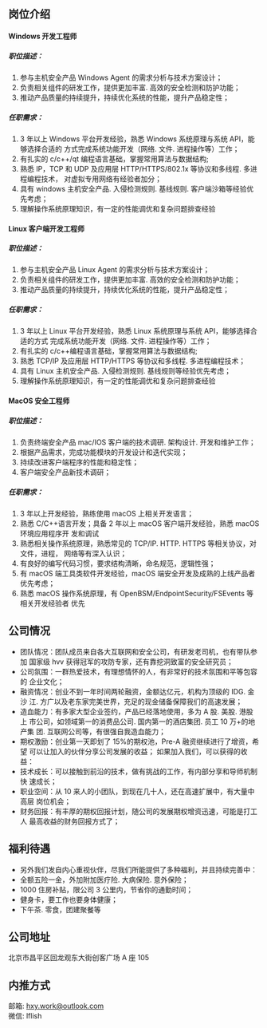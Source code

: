 ## 岗位介绍
#### Windows 开发工程师
##### 职位描述：
1. 参与主机安全产品 Windows Agent 的需求分析与技术方案设计；
2. 负责相关组件的研发工作，提供更加丰富. 高效的安全检测和防护功能；
3. 推动产品质量的持续提升，持续优化系统的性能，提升产品稳定性；
##### 任职需求：
1. 3 年以上 Windows 平台开发经验，熟悉 Windows 系统原理与系统 API，能够选择合适的
   方式完成系统功能开发（网络. 文件. 进程操作等）工作；
2. 有扎实的 c/c++/qt 编程语言基础，掌握常用算法与数据结构;
3. 熟悉 IP，TCP 和 UDP 及应用层 HTTP/HTTPS/802.1x 等协议和多线程. 多进程编程技术，
   对虚拟专用网络有经验者加分；
4. 具有 windows 主机安全产品. 入侵检测规则. 基线规则. 客户端沙箱等经验优先考虑；
5. 理解操作系统原理知识，有一定的性能调优和复杂问题排查经验  
#### Linux 客户端开发工程师
##### 职位描述：
1. 参与主机安全产品 Linux Agent 的需求分析与技术方案设计；
2. 负责相关组件的研发工作，提供更加丰富. 高效的安全检测和防护功能；
3. 推动产品质量的持续提升，持续优化系统的性能，提升产品稳定性；
##### 任职需求：
1. 3 年以上 Linux 平台开发经验，熟悉 Linux 系统原理与系统 API，能够选择合适的方式
完成系统功能开发（网络. 文件. 进程操作等）工作；
2. 有扎实的 c/c++编程语言基础，掌握常用算法与数据结构;
3. 熟悉 TCP/IP 及应用层 HTTP/HTTPS 等协议和多线程. 多进程编程技术；
4. 具有 Linux 主机安全产品. 入侵检测规则. 基线规则等经验优先考虑；
5. 理解操作系统原理知识，有一定的性能调优和复杂问题排查经验  
#### MacOS 安全工程师
##### 职位描述：
1.  负责终端安全产品 mac/IOS 客户端的技术调研. 架构设计. 开发和维护工作；
2. 根据产品需求，完成功能模块的开发设计和迭代实现；
3. 持续改进客户端程序的性能和稳定性；
4. 客户端安全产品新技术调研；
##### 任职需求：
1. 3 年以上开发经验，熟练使用 macOS 上相关开发语言；
2. 熟悉 C/C++语言开发；具备 2 年以上 macOS 客户端开发经验，熟悉 macOS 环境应用程序开
发和调试
3. 熟悉相关操作系统原理，熟悉常见的 TCP/IP. HTTP. HTTPS 等相关协议，对文件，进程，
网络等有深入认识；
4. 有良好的编写代码习惯，要求结构清晰，命名规范，逻辑性强；
5. 有 macOS 端工具类软件开发经验，macOS 端安全开发及成熟的上线产品者优先考虑；
6. 熟悉 macOS 操作系统原理，有 OpenBSM/EndpointSecurity/FSEvents 等相关开发经验者
优先  

## 公司情况
- 团队情况：团队成员来自各大互联网和安全公司，有研发老司机，也有带队参加
  国家级 hvv 获得冠军的攻防专家，还有靠挖洞致富的安全研究员；
- 公司氛围：一群热爱技术，有理想情怀的人，有非常好的技术氛围和平等包容的
  企业文化；
- 融资情况：创业不到一年时间两轮融资，金额达亿元，机构为顶级的 IDG. 金沙
  江. 方广以及老东家完美世界，充足的现金储备保障我们的高速发展；
- 造血能力：有多家大型企业签约，产品已经落地使用，多为 A 股. 美股. 港股上
  市公司，如领域第一的消费品公司. 国内第一的酒店集团. 员工 10 万+的地产集
  团. 互联网公司等，有很强自我造血能力；
- 期权激励：创业第一天即划了 15%的期权池，Pre-A 融资继续进行了增资，希望
  可以让加入的伙伴分享公司发展的收益；
  如果加入我们，可以获得的收益：
- 技术成长：可以接触到前沿的技术，做有挑战的工作，有内部分享和导师机制快
  速成长；
- 职业空间：从 10 来人的小团队，到现在几十人，还在高速扩展中，有大量中高层
  岗位机会；
- 财务回报：有丰厚的期权回报计划，随公司的发展期权增资迅速，可能是打工人
  最高收益的财务回报方式了；

## 福利待遇
- 另外我们发自内心重视伙伴，尽我们所能提供了多种福利，并且持续完善中：
- 全额五险一金，外加附加医疗险. 大病保险. 意外保险；
- 1000 住房补贴，限公司 3 公里内，节省你的通勤时间；
- 健身卡，要工作也要身体健康；
- 下午茶. 零食，团建聚餐等  

## 公司地址
北京市昌平区回龙观东大街创客广场 A 座 105

## 内推方式
邮箱: hxy.work@outlook.com   
微信: lflish   
